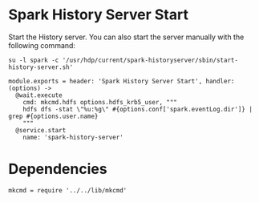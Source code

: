 
# Spark History Server Start

Start the History server. You can also start the server manually with the
following command:

```
su -l spark -c '/usr/hdp/current/spark-historyserver/sbin/start-history-server.sh'
```

    module.exports = header: 'Spark History Server Start', handler: (options) ->
      @wait.execute
        cmd: mkcmd.hdfs options.hdfs_krb5_user, """
        hdfs dfs -stat \"%u:%g\" #{options.conf['spark.eventLog.dir']} | grep #{options.user.name}
        """
      @service.start
        name: 'spark-history-server'

# Dependencies

    mkcmd = require '../../lib/mkcmd'
